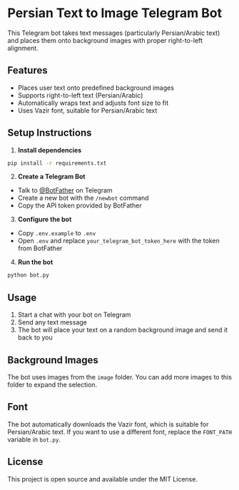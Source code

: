 # Persian Text to Image Telegram Bot

This Telegram bot takes text messages (particularly Persian/Arabic text) and places them onto background images with proper right-to-left alignment.

## Features

- Places user text onto predefined background images
- Supports right-to-left text (Persian/Arabic)
- Automatically wraps text and adjusts font size to fit
- Uses Vazir font, suitable for Persian/Arabic text

## Setup Instructions

1. **Install dependencies**

```bash
pip install -r requirements.txt
```

2. **Create a Telegram Bot**

- Talk to [@BotFather](https://t.me/BotFather) on Telegram
- Create a new bot with the `/newbot` command
- Copy the API token provided by BotFather

3. **Configure the bot**

- Copy `.env.example` to `.env`
- Open `.env` and replace `your_telegram_bot_token_here` with the token from BotFather

4. **Run the bot**

```bash
python bot.py
```

## Usage

1. Start a chat with your bot on Telegram
2. Send any text message
3. The bot will place your text on a random background image and send it back to you

## Background Images

The bot uses images from the `image` folder. You can add more images to this folder to expand the selection.

## Font

The bot automatically downloads the Vazir font, which is suitable for Persian/Arabic text. If you want to use a different font, replace the `FONT_PATH` variable in `bot.py`.

## License

This project is open source and available under the MIT License.
